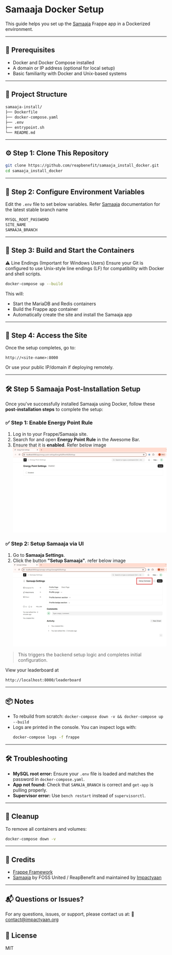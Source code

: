 # Samaaja Docker Setup

This guide helps you set up the [Samaaja](https://github.com/reapbenefit/Samaaja) Frappe app in a Dockerized environment.

---

## 🧱 Prerequisites

- Docker and Docker Compose installed
- A domain or IP address (optional for local setup)
- Basic familiarity with Docker and Unix-based systems

---

## 📁 Project Structure

```
samaaja-install/
├── Dockerfile
├── docker-compose.yaml
├── .env
├── entrypoint.sh
└── README.md
```

---

## ⚙️ Step 1: Clone This Repository

```bash
git clone https://github.com/reapbenefit/samaaja_install_docker.git
cd samaaja_install_docker
```

---

## 📝 Step 2: Configure Environment Variables

Edit the `.env` file to set below variables.
Refer [Samaaja](https://github.com/reapbenefit/Samaaja) documentation for the latest stable branch name
```env
MYSQL_ROOT_PASSWORD
SITE_NAME
SAMAAJA_BRANCH
```

---

## 🐳 Step 3: Build and Start the Containers
⚠️ Line Endings (Important for Windows Users) Ensure your Git is configured to use Unix-style line endings (LF) for compatibility with Docker and shell scripts.

```bash
docker-compose up --build
```

This will:
- Start the MariaDB and Redis containers
- Build the Frappe app container
- Automatically create the site and install the Samaaja app

---

## 🚀 Step 4: Access the Site

Once the setup completes, go to:

```
http://<site-name>:8000
```

Or use your public IP/domain if deploying remotely.

---
## 🛠️ Step 5 Samaaja Post-Installation Setup

Once you've successfully installed Samaaja using Docker, follow these **post-installation steps** to complete the setup:

### ✅ Step 1: Enable Energy Point Rule

1. Log in to your Frappe/Samaaja site.
2. Search for and open **Energy Point Rule** in the Awesome Bar.
3. Ensure that it is **enabled**. Refer below image
![Enable Energy Point Rule](https://raw.githubusercontent.com/reapbenefit/samaaja_install_docker/main/eneryg%20point%20enable.jpg)

### ✅ Step 2: Setup Samaaja via UI

1. Go to **Samaaja Settings**.
2. Click the button **"Setup Samaaja"**. refer below image
![Samaaja Setup](https://raw.githubusercontent.com/reapbenefit/samaaja_install_docker/main/setup.jpg)

> This triggers the backend setup logic and completes initial configuration.

View your leaderboard at 
```
http://localhost:8000/leaderboard
```


---

## 📦 Notes

- To rebuild from scratch: `docker-compose down -v && docker-compose up --build`
- Logs are printed in the console. You can inspect logs with:
  ```bash
  docker-compose logs -f frappe
  ```

---

## 🛠️ Troubleshooting

- **MySQL root error:** Ensure your `.env` file is loaded and matches the password in `docker-compose.yaml`.
- **App not found:** Check that `SAMAJA_BRANCH` is correct and `get-app` is pulling properly.
- **Supervisor error:** Use `bench restart` instead of `supervisorctl`.

---

## 🧹 Cleanup

To remove all containers and volumes:

```bash
docker-compose down -v
```

---

## 🙏 Credits

- [Frappe Framework](https://github.com/frappe/frappe)
- [Samaaja](https://github.com/reapbenefit/Samaaja) by FOSS United / ReapBenefit and maintained by [Impactyaan](https://impactyaan.com)

---
## 📬 Questions or Issues?
For any questions, issues, or support, please contact us at:
📧 contact@impactyaan.org

## 📄 License

MIT
